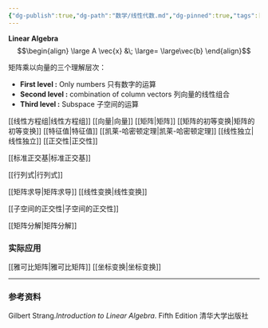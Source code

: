 ```yaml
---
{"dg-publish":true,"dg-path":"数学/线性代数.md","dg-pinned":true,"tags":["Subject"],"permalink":"/数学/线性代数/","pinned":true,"dgPassFrontmatter":true,"noteIcon":"","created":"2024-05-21T15:20:28.617+08:00","updated":"2024-08-08T23:57:03.860+08:00"}
---
```


**Linear Algebra**
$$\begin{align}
\large  A \vec{x} &\; \large= \large\vec{b}
\end{align}$$

矩阵乘以向量的三个理解层次：
- **First level :**
	Only numbers  只有数字的运算
-  **Second level :**
	combination of column vectors  列向量的线性组合
- **Third level :**
	Subspace 子空间的运算

[[线性方程组\|线性方程组]]
[[向量\|向量]]
[[矩阵\|矩阵]]
[[矩阵的初等变换\|矩阵的初等变换]]
[[特征值\|特征值]]
[[凯莱-哈密顿定理\|凯莱-哈密顿定理]]
[[线性独立\|线性独立]]
[[正交性\|正交性]]

[[标准正交基\|标准正交基]]

[[行列式\|行列式]]

[[矩阵求导\|矩阵求导]]
[[线性变换\|线性变换]]

[[子空间的正交性\|子空间的正交性]]

[[矩阵分解\|矩阵分解]]
### 实际应用
[[雅可比矩阵\|雅可比矩阵]]
[[坐标变换\|坐标变换]]

***
### 参考资料
Gilbert Strang.*Introduction to Linear Algebra*. Fifth Edition 清华大学出版社





